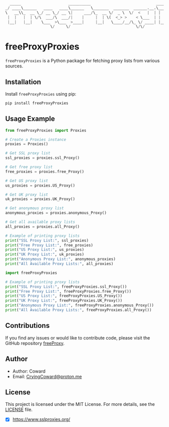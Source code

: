 ```python
  _____                     __________                             __________                     .__               
_/ ____\______   ____   ____\______   \_______  _______  ______.__.\______   \_______  _______  __|__| ____   ______
\   __\\_  __ \_/ __ \_/ __ \|     ___/\_  __ \/  _ \  \/  <   |  | |     ___/\_  __ \/  _ \  \/  /  |/ __ \ /  ___/
 |  |   |  | \/\  ___/\  ___/|    |     |  | \(  <_> >    < \___  | |    |     |  | \(  <_> >    <|  \  ___/ \___ \ 
 |__|   |__|    \___  >\___  >____|     |__|   \____/__/\_ \/ ____| |____|     |__|   \____/__/\_ \__|\___  >____  >
                    \/     \/                             \/\/                                   \/       \/     \/ 
```


# freeProxyProxies

`freeProxyProxies` is a Python package for fetching proxy lists from various sources.

## Installation

Install `freeProxyProxies` using pip:

```bash
pip install freeProxyProxies
```

## Usage Example

```python
from freeProxyProxies import Proxies

# Create a Proxies instance
proxies = Proxies()

# Get SSL proxy list
ssl_proxies = proxies.ssl_Proxy()

# Get free proxy list
free_proxies = proxies.free_Proxy()

# Get US proxy list
us_proxies = proxies.US_Proxy()

# Get UK proxy list
uk_proxies = proxies.UK_Proxy()

# Get anonymous proxy list
anonymous_proxies = proxies.anonymous_Proxy()

# Get all available proxy lists
all_proxies = proxies.all_Proxy()

# Example of printing proxy lists
print("SSL Proxy List:", ssl_proxies)
print("Free Proxy List:", free_proxies)
print("US Proxy List:", us_proxies)
print("UK Proxy List:", uk_proxies)
print("Anonymous Proxy List:", anonymous_proxies)
print("All Available Proxy Lists:", all_proxies)
```

```python
import freeProxyProxies

# Example of printing proxy lists
print("SSL Proxy List:", freeProxyProxies.ssl_Proxy())
print("Free Proxy List:", freeProxyProxies.free_Proxy())
print("US Proxy List:", freeProxyProxies.US_Proxy())
print("UK Proxy List:", freeProxyProxies.UK_Proxy())
print("Anonymous Proxy List:", freeProxyProxies.anonymous_Proxy())
print("All Available Proxy Lists:", freeProxyProxies.all_Proxy())
```

## Contributions

If you find any issues or would like to contribute code, please visit the GitHub repository [freeProxy](https://github.com/yourusername/freeProxy).

## Author

- Author: Coward
- Email: CryingCoward@proton.me

## License

This project is licensed under the MIT License. For more details, see the [LICENSE](LICENSE) file.

- [x] https://www.sslproxies.org/
